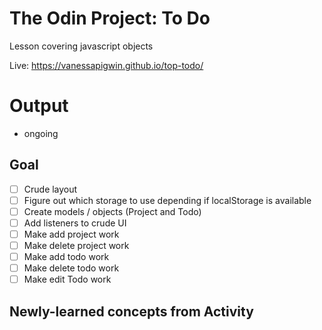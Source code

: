 # The Odin Project: To Do
Lesson covering javascript objects

Live: https://vanessapigwin.github.io/top-todo/

# Output
- ongoing

## Goal
- [ ] Crude layout
- [ ] Figure out which storage to use depending if localStorage is available
- [ ] Create models / objects (Project and Todo)
- [ ] Add listeners to crude UI
- [ ] Make add project work
- [ ] Make delete project work
- [ ] Make add todo work
- [ ] Make delete todo work
- [ ] Make edit Todo work

## Newly-learned concepts from Activity
